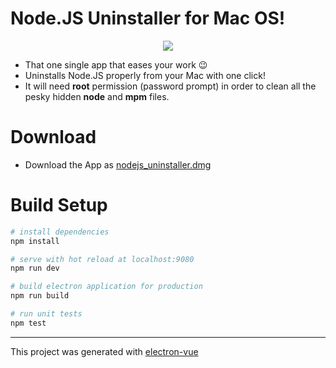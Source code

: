 # Node.JS Uninstaller for Mac OS!

<p align="center"><img src="https://github.com/tutyamxx/nodejs-uninstaller-macos/blob/master/download_files/node_uninstaller.gif"></p>

* That one single app that eases your work 😉
* Uninstalls Node.JS properly from your Mac with one click!
* It will need **root** permission (password prompt) in order to clean all the pesky hidden **node** and **mpm** files.


# Download

* Download the App as [nodejs_uninstaller.dmg](https://drive.google.com/open?id=1T9NlryKCrGPA6OJKvDAHQrZQ9rjXgIsZ)


# Build Setup

``` bash
# install dependencies
npm install

# serve with hot reload at localhost:9080
npm run dev

# build electron application for production
npm run build

# run unit tests
npm test


```

---

This project was generated with [electron-vue](https://github.com/SimulatedGREG/electron-vue)
